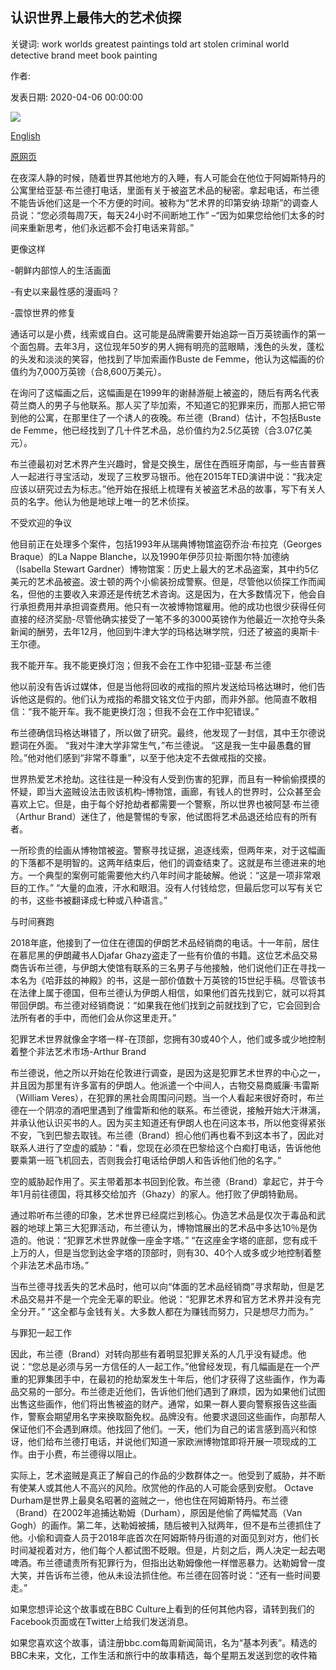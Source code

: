 ## 认识世界上最伟大的艺术侦探

关键词: work worlds greatest paintings told art stolen criminal world detective brand meet book painting

作者: 

发表日期: 2020-04-06 00:00:00

![](https://ichef.bbci.co.uk/wwfeatures/live/624_351/images/live/p0/88/t3/p088t3dl.jpg)

[English](Meet%20the%20world%E2%80%99s%20greatest%20art%20detective.md)

[原网页](https://www.bbc.com/culture/story/20200406-meet-the-worlds-greatest-art-detective)

在夜深人静的时候，随着世界其他地方的入睡，有人可能会在他位于阿姆斯特丹的公寓里给亚瑟·布兰德打电话，里面有关于被盗艺术品的秘密。拿起电话，布兰德不能告诉他们这是一个不方便的时间。被称为“艺术界的印第安纳·琼斯”的调查人员说：“您必须每周7天，每天24小时不间断地工作” –“因为如果您给他们太多的时间来重新思考，他们永远都不会打电话来背部。”

更像这样

-朝鲜内部惊人的生活画面

-有史以来最性感的漫画吗？

-震惊世界的修复

通话可以是小费，线索或自白。这可能是品牌需要开始追踪一百万英镑画作的第一个面包屑。去年3月，这位现年50岁的男人拥有明亮的蓝眼睛，浅色的头发，蓬松的头发和淡淡的笑容，他找到了毕加索画作Buste de Femme，他认为这幅画的价值约为7,000万英镑（合8,600万美元）。

在询问了这幅画之后，这幅画是在1999年的谢赫游艇上被盗的，随后有两名代表荷兰商人的男子与他联系。那人买了毕加索，不知道它的犯罪来历，而那人把它带到他的公寓，在那里住了一个诱人的夜晚。布兰德（Brand）估计，不包括Buste de Femme，他已经找到了几十件艺术品，总价值约为2.5亿英镑（合3.07亿美元）。

布兰德最初对艺术界产生兴趣时，曾是交换生，居住在西班牙南部，与一些吉普赛人一起进行寻宝活动，发现了三枚罗马银币。他在2015年TED演讲中说：“我决定应该以研究过去为标志。”他开始在报纸上梳理有关被盗艺术品的故事，写下有关人员的名字。他认为他是地球上唯一的艺术侦探。

不受欢迎的争议

他目前正在处理多个案件，包括1993年从瑞典博物馆盗窃乔治·布拉克（Georges Braque）的La Nappe Blanche，以及1990年伊莎贝拉·斯图尔特·加德纳（Isabella Stewart Gardner）博物馆案：历史上最大的艺术品盗案，其中约5亿美元的艺术品被盗。波士顿的两个小偷装扮成警察。但是，尽管他以侦探工作而闻名，但他的主要收入来源还是传统艺术咨询。这是因为，在大多数情况下，他会自行承担费用并承担调查费用。他只有一次被博物馆雇用。他的成功也很少获得任何直接的经济奖励-尽管他确实接受了一笔不多的3000英镑作为他最近一次抢夺头条新闻的酬劳，去年12月，他回到牛津大学的玛格达琳学院，归还了被盗的奥斯卡·王尔德。

我不能开车。我不能更换灯泡；但我不会在工作中犯错–亚瑟·布兰德

他以前没有告诉过媒体，但是当他将回收的戒指的照片发送给玛格达琳时，他们告诉他这是假的。他们认为戒指的希腊文铭文位于内部，而非外部。他简直不敢相信：“我不能开车。我不能更换灯泡；但我不会在工作中犯错误。”

布兰德确信玛格达琳错了，所以做了研究。最终，他发现了一封信，其中王尔德说题词在外面。 “我对牛津大学非常生气，”布兰德说。 “这是我一生中最愚蠢的冒险。”他对他们感到“非常不尊重”，以至于他决定不去做戒指的交接。

世界热爱艺术抢劫。这往往是一种没有人受到伤害的犯罪，而且有一种偷偷摸摸的怀疑，即当大盗贼设法击败该机构–博物馆，画廊，有钱人的世界时，公众甚至会喜欢上它。但是，由于每个好抢劫者都需要一个警察，所以世界也被阿瑟·布兰德（Arthur Brand）迷住了，他是警惕的专家，他试图将艺术品退还给应有的所有者。

一所珍贵的绘画从博物馆被盗。警察寻找证据，追逐线索，但两年来，对于这幅画的下落都不是明智的。这两年结束后，他们的调查结束了。这就是布兰德进来的地方。一个典型的案例可能需要他大约八年时间才能破解。他说：“这是一项非常艰巨的工作。” “大量的血液，汗水和眼泪。没有人付钱给您，但最后您可以写有关它的书，这些书被翻译成七种或八种语言。”

与时间赛跑

2018年底，他接到了一位住在德国的伊朗艺术品经销商的电话。十一年前，居住在慕尼黑的伊朗藏书人Djafar Ghazy盗走了一些有价值的书籍。这位艺术品交易商告诉布兰德，与伊朗大使馆有联系的三名男子与他接触，他们说他们正在寻找一本名为《哈菲兹的神殿》的书，这是一部价值数十万英镑的15世纪手稿。尽管该书在法律上属于德国，但布兰德认为伊朗人相信，如果他们首先找到它，就可以将其带回伊朗。布兰德对经销商说：“如果我在他们找到之前就找到了它，它会回到合法所有者的手中，而他们会从你这里走开。”

犯罪艺术世界就像金字塔一样-在顶部，您拥有30或40个人，他们或多或少地控制着整个非法艺术市场-Arthur Brand

布兰德说，他之所以开始在伦敦进行调查，是因为这是犯罪艺术世界的中心之一，并且因为那里有许多富有的伊朗人。他派遣一个中间人，古物交易商威廉·韦雷斯（William Veres），在犯罪的黑社会周围问问题。当一个人看起来很好奇时，布兰德在一个阴凉的酒吧里遇到了维雷斯和他的联系。布兰德说，接触开始大汗淋漓，并承认他认识买书的人。因为买主知道还有伊朗人也在问这本书，所以他变得紧张不安，飞到巴黎去取钱。布兰德（Brand）担心他们再也看不到这本书了，因此对联系人进行了空虚的威胁：“看，您现在必须在巴黎给这个白痴打电话，告诉他他要乘第一班飞机回去，否则我会打电话给伊朗人和告诉他们他的名字。”

空的威胁起作用了。买主带着那本书回到伦敦。布兰德（Brand）拿起它，并于今年1月前往德国，将其移交给加齐（Ghazy）的家人。他打败了伊朗特勤局。

通过聆听布兰德的印象，艺术世界已经腐烂到核心。伪造艺术品是仅次于毒品和武器的地球上第三大犯罪活动，布兰德认为，博物馆展出的艺术品中多达10％是伪造的。他说：“犯罪艺术世界就像一座金字塔。” “在这座金字塔的底部，您有成千上万的人，但是当您到达金字塔的顶部时，则有30、40个人或多或少地控制着整个非法艺术品市场。”

当布兰德寻找丢失的艺术品时，他可以向“体面的艺术品经销商”寻求帮助，但是艺术品交易并不是一个完全无辜的职业。他说：“犯罪艺术界和官方艺术界并没有完全分开。” “这全都与金钱有关。大多数人都在为赚钱而努力，只是想尽力而为。”

与罪犯一起工作

因此，布兰德（Brand）对转向那些有着明显犯罪关系的人几乎没有疑虑。他说：“您总是必须与另一方信任的人一起工作。”他曾经发现，有几幅画是在一个严重的犯罪集团手中，在最初的抢劫案发生十年后，他们才获​​得了这些画作，作为毒品交易的一部分。布兰德走近他们，告诉他们他们遇到了麻烦，因为如果他们试图出售这些画作，他们将出售被盗的财产。通常，如果一群人要向警察报告这些画作，警察会期望用名字来换取豁免权。品牌没有。他要求退回这些画作，向那帮人保证他们不会遇到麻烦。他找回了他们。一天，他们为自己的诺言感到高兴和惊讶，他们给布兰德打电话，并说他们知道一家欧洲博物馆即将开展一项现成的工作。由于小费，布兰德得以阻止。

实际上，艺术盗贼是真正了解自己的作品的少数群体之一。他受到了威胁，并不断有使某人或其他人不高兴的风险。欣赏他的作品的人可能会感到安慰。 Octave Durham是世界上最臭名昭著的盗贼之一，他也住在阿姆斯特丹。布兰德（Brand）在2002年追捕达勒姆（Durham），原因是他偷了两幅梵高（Van Gogh）的画作。第二年，达勒姆被捕，随后被判入狱两年，但不是布兰德抓住了他。小偷和调查人员于2018年底首次在阿姆斯特丹街道的对面见到对方，他们长时间凝视着对方，他们每个人都试图不眨眼。但是，片刻之后，两人决定一起去喝啤酒。布兰德谴责所有犯罪行为，但指出达勒姆像他一样憎恶暴力。达勒姆曾一度大笑，并告诉布兰德，他从未设法抓住他。布兰德在回答时说：“还有一些时间要走。”

如果您想评论这个故事或在BBC Culture上看到的任何其他内容，请转到我们的Facebook页面或在Twitter上给我们发送消息。

如果您喜欢这个故事，请注册bbc.com每周新闻简讯，名为“基本列表”。精选的BBC未来，文化，工作生活和旅行中的故事精选，每个星期五发送到您的收件箱